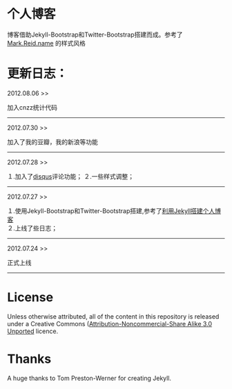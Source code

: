 个人博客
========
博客借助Jekyll-Bootstrap和Twitter-Bootstrap搭建而成。参考了[Mark.Reid.name](http://mark.reid.name/) 的样式风格

更新日志：
========

2012.08.06 >>

加入cnzz统计代码

---------- 

2012.07.30 >>

加入了我的豆瓣，我的新浪等功能

---------- 

2012.07.28 >>

１.加入了[disqus](http://disqus.com)评论功能；
２.一些样式调整；

---------- 

2012.07.27 >>

１.使用Jekyll-Bootstrap和Twitter-Bootstrap搭建,参考了[利用Jekyll搭建个人博客](http://www.mceiba.com/develop/jekyll-introduction.html)  
２.上线了些日志；

---------- 

2012.07.24 >>

正式上线

---------- 


License
=======

Unless otherwise attributed, all of the content in this repository is released under a Creative Commons ([Attribution-Noncommercial-Share Alike 3.0 Unported](http://creativecommons.org/licenses/by-nc-sa/3.0/) licence.

Thanks
======
A huge thanks to Tom Preston-Werner for creating Jekyll.
